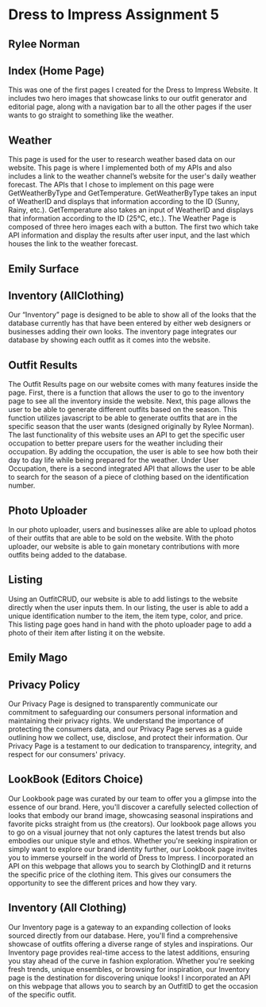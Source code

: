 # Dress to Impress Assignment 5
## Rylee Norman
## Index (Home Page)
This was one of the first pages I created for the Dress to Impress Website. It includes two hero images that showcase links to our outfit generator and editorial page, along with a navigation bar to all the other pages if the user wants to go straight to something like the weather. 
## Weather
This page is used for the user to research weather based data on our website. This page is where I implemented both of my APIs and also includes a link to the weather channel’s website for the user's daily weather forecast. The APIs that I chose to implement on this page were GetWeatherByType and GetTemperature. GetWeatherByType takes an input of WeatherID and displays that information according to the ID (Sunny, Rainy, etc.). GetTemperature also takes an input of WeatherID and displays that information according to the ID (25℃, etc.). The Weather Page is composed of three hero images each with a button. The first two which take API information and display the results after user input, and the last which houses the link to the weather forecast.
## Emily Surface
## Inventory (AllClothing)
Our “Inventory” page is designed to be able to show all of the looks that the database currently has that have been entered by either web designers or businesses adding their own looks.  The inventory page integrates our database by showing each outfit as it comes into the website.  
## Outfit Results 
The Outfit Results page on our website comes with many features inside the page.  First, there is a function that allows the user to go to the inventory page to see all the inventory inside the website.  Next, this page allows the user to be able to generate different outfits based on the season.  This function utilizes javascript to be able to generate outfits that are in the specific season that the user wants (designed originally by Rylee Norman).  The last functionality of this website uses an API to get the specific user occupation to better prepare users for the weather including their occupation.  By adding the occupation, the user is able to see how both their day to day life while being prepared for the weather. Under User Occupation, there is a second integrated API that allows the user to be able to search for the season of a piece of clothing based on the identification number. 
## Photo Uploader 
In our photo uploader, users and businesses alike are able to upload photos of their outfits that are able to be sold on the website.  With the photo uploader, our website is able to gain monetary contributions with more outfits being added to the database. 
## Listing 
Using an OutfitCRUD, our website is able to add listings to the website directly when the user inputs them.  In our listing, the user is able to add a unique identification number to the item, the item type, color, and price.  This listing page goes hand in hand with the photo uploader page to add a photo of their item after listing it on the website. 

## Emily Mago
## Privacy Policy 
Our Privacy Page is designed to transparently communicate our commitment to safeguarding our consumers personal information and maintaining their privacy rights. We understand the importance of protecting the consumers data, and our Privacy Page serves as a guide outlining how we collect, use, disclose, and protect their information. Our Privacy Page is a testament to our dedication to transparency, integrity, and respect for our consumers' privacy.

## LookBook (Editors Choice) 
Our Lookbook page was curated by our team to offer you a glimpse into the essence of our brand. Here, you'll discover a carefully selected collection of looks that embody our brand image, showcasing seasonal inspirations and favorite picks straight from us (the creators). Our lookbook page allows you to go on a visual journey that not only captures the latest trends but also embodies our unique style and ethos. Whether you're seeking inspiration or simply want to explore our brand identity further, our Lookbook page invites you to immerse yourself in the world of Dress to Impress. I incorporated an API on this webpage that allows you to search by ClothingID and it returns the specific price of the clothing item.  This gives our consumers the opportunity to see the different prices and how they vary.

## Inventory (All Clothing)
Our Inventory page is a gateway to an expanding collection of looks sourced directly from our database. Here, you'll find a comprehensive showcase of outfits offering a diverse range of styles and inspirations. Our Inventory page provides real-time access to the latest additions, ensuring you stay ahead of the curve in fashion exploration. Whether you're seeking fresh trends, unique ensembles, or browsing for inspiration, our Inventory page is the destination for discovering unique looks! I incorporated an API on this webpage that allows you to search by an OutfitID to get the occasion of the specific outfit.

